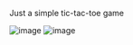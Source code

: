 Just a simple tic-tac-toe game

![image](https://user-images.githubusercontent.com/94675218/186932219-fa47acce-b629-4a87-966a-892eba5a320b.png)
![image](https://user-images.githubusercontent.com/94675218/186932251-4051a250-89db-43e9-a562-9a17abcde967.png)
